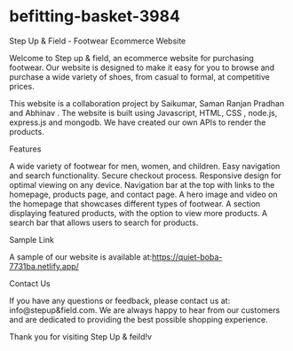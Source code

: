 # befitting-basket-3984
Step Up & Field - Footwear Ecommerce Website

Welcome to Step up & field, an ecommerce website for purchasing footwear. Our website is designed to make it easy for you to browse and purchase a wide variety of shoes, from casual to formal, at competitive prices.

This website is a collaboration project by Saikumar, Saman Ranjan Pradhan and Abhinav . The website is built using Javascript, HTML, CSS , node.js, express.js and mongodb. We have created our own APIs to render the products.

Features

A wide variety of footwear for men, women, and children. Easy navigation and search functionality. Secure checkout process. Responsive design for optimal viewing on any device. Navigation bar at the top with links to the homepage, products page, and contact page. A hero image and video on the homepage that showcases different types of footwear. A section displaying featured products, with the option to view more products. A search bar that allows users to search for products.

Sample Link

A sample of our website is available at:https://quiet-boba-7731ba.netlify.app/

Contact Us 

If you have any questions or feedback, please contact us at: info@stepup&field.com. We are always happy to hear from our customers and are dedicated to providing the best possible shopping experience.

Thank you for visiting Step Up & feild!v
